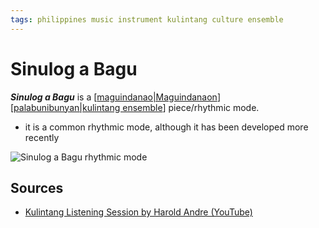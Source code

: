 ```yaml
---
tags: philippines music instrument kulintang culture ensemble
---
```


# Sinulog a Bagu

**_Sinulog a Bagu_** is a [[maguindanao|Maguindanaon]] [[palabunibunyan|kulintang ensemble]] piece/rhythmic mode.

- it is a common rhythmic mode, although it has been developed more recently

![Sinulog a Bagu rhythmic mode](/attachments/sinulog-a-bagu-rhythmic-mode.png)

## Sources

- [Kulintang Listening Session by Harold Andre (YouTube)](https://www.youtube.com/watch?v=7b7iDVjvxPs)

[//begin]: # "Autogenerated link references for markdown compatibility"
[maguindanao|Maguindanaon]: maguindanao "Maguindanao"
[palabunibunyan|kulintang ensemble]: palabunibunyan "Palabunibunyan"
[//end]: # "Autogenerated link references"
